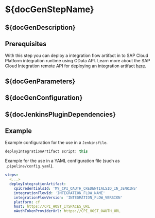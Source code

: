 # ${docGenStepName}

## ${docGenDescription}

## Prerequisites

With this step you can deploy a integration flow artifact in to SAP Cloud Platform integration runtime using OData API. 
Learn more about the SAP Cloud Integration remote API for deploying an integration artifact [here](https://help.sap.com/viewer/368c481cd6954bdfa5d0435479fd4eaf/Cloud/en-US/08632076a1114bc1b6a1ecafef8f0178.html).

## ${docGenParameters}

## ${docGenConfiguration}

## ${docJenkinsPluginDependencies}

## Example

Example configuration for the use in a `Jenkinsfile`.

```groovy
deployIntegrationArtifact script: this
```

Example for the use in a YAML configuration file (such as `.pipeline/config.yaml`).

```yaml
steps:
  <...>
  deployIntegrationArtifact:
    cpiCredentialsId: 'MY_CPI_OAUTH_CREDENTIALSID_IN_JENKINS'
    integrationFlowId: 'INTEGRATION_FLOW_NAME'
    integrationFlowVersion: 'INTEGRATION_FLOW_VERSION'
    platform: cf
    host: https://CPI_HOST_ITSPACES_URL
    oAuthTokenProviderUrl: https://CPI_HOST_OAUTH_URL
```